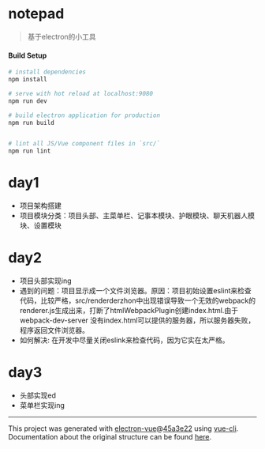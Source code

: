 # notepad

> 基于electron的小工具

#### Build Setup

``` bash
# install dependencies
npm install

# serve with hot reload at localhost:9080
npm run dev

# build electron application for production
npm run build


# lint all JS/Vue component files in `src/`
npm run lint

```
# day1 
+ 项目架构搭建
+ 项目模块分类：项目头部、主菜单栏、记事本模块、护眼模块、聊天机器人模块、设置模块

# day2
+ 项目头部实现ing
+ 遇到的问题：项目显示成一个文件浏览器。原因：项目初始设置eslint来检查代码，比较严格，src/renderderzhon中出现错误导致一个无效的webpack的renderer.js生成出来，打断了htmlWebpackPlugin创建index.html.由于webpack-dev-server 没有index.html可以提供的服务器，所以服务器失败，程序返回文件浏览器。
+ 如何解决: 在开发中尽量关闭eslink来检查代码，因为它实在太严格。

# day3 
+ 头部实现ed
+ 菜单栏实现ing
---

This project was generated with [electron-vue](https://github.com/SimulatedGREG/electron-vue)@[45a3e22](https://github.com/SimulatedGREG/electron-vue/tree/45a3e224e7bb8fc71909021ccfdcfec0f461f634) using [vue-cli](https://github.com/vuejs/vue-cli). Documentation about the original structure can be found [here](https://simulatedgreg.gitbooks.io/electron-vue/content/index.html).
